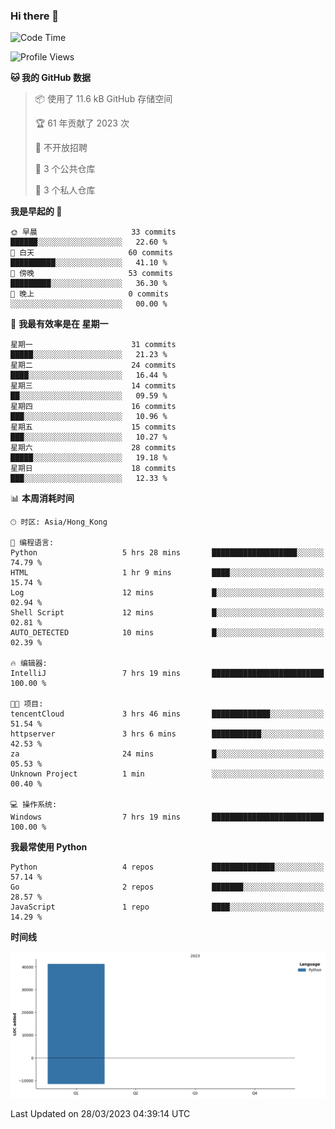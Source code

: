 ### Hi there 👋

<!--
**Mrzqd/Mrzqd** is a ✨ _special_ ✨ repository because its `README.md` (this file) appears on your GitHub profile.

Here are some ideas to get you started:

- 🔭 I’m currently working on ...
- 🌱 I’m currently learning ...
- 👯 I’m looking to collaborate on ...
- 🤔 I’m looking for help with ...
- 💬 Ask me about ...
- 📫 How to reach me: ...
- 😄 Pronouns: ...
- ⚡ Fun fact: ...
-->
<!--START_SECTION:waka-->
![Code Time](http://img.shields.io/badge/Code%20Time-76%20hrs%2036%20mins-blue)

![Profile Views](http://img.shields.io/badge/%E4%B8%AA%E4%BA%BA%E8%B5%84%E6%96%99%E8%A7%82%E7%9C%8B%E6%AC%A1%E6%95%B0-8-blue)

**🐱 我的 GitHub 数据** 

> 📦  使用了 11.6 kB GitHub 存储空间 
 > 
> 🏆 61 年贡献了 2023 次
 > 
> 🚫 不开放招聘
 > 
> 📜 3 个公共仓库 
 > 
> 🔑 3 个私人仓库 
 > 
**我是早起的 🐤** 

```text
🌞 早晨                     33 commits          ██████░░░░░░░░░░░░░░░░░░░   22.60 % 
🌆 白天                     60 commits          ██████████░░░░░░░░░░░░░░░   41.10 % 
🌃 傍晚                     53 commits          █████████░░░░░░░░░░░░░░░░   36.30 % 
🌙 晚上                     0 commits           ░░░░░░░░░░░░░░░░░░░░░░░░░   00.00 % 
```
📅 **我最有效率是在 星期一** 

```text
星期一                      31 commits          █████░░░░░░░░░░░░░░░░░░░░   21.23 % 
星期二                      24 commits          ████░░░░░░░░░░░░░░░░░░░░░   16.44 % 
星期三                      14 commits          ██░░░░░░░░░░░░░░░░░░░░░░░   09.59 % 
星期四                      16 commits          ███░░░░░░░░░░░░░░░░░░░░░░   10.96 % 
星期五                      15 commits          ███░░░░░░░░░░░░░░░░░░░░░░   10.27 % 
星期六                      28 commits          █████░░░░░░░░░░░░░░░░░░░░   19.18 % 
星期日                      18 commits          ███░░░░░░░░░░░░░░░░░░░░░░   12.33 % 
```


📊 **本周消耗时间** 

```text
🕑︎ 时区: Asia/Hong_Kong

💬 编程语言: 
Python                   5 hrs 28 mins       ███████████████████░░░░░░   74.79 % 
HTML                     1 hr 9 mins         ████░░░░░░░░░░░░░░░░░░░░░   15.74 % 
Log                      12 mins             █░░░░░░░░░░░░░░░░░░░░░░░░   02.94 % 
Shell Script             12 mins             █░░░░░░░░░░░░░░░░░░░░░░░░   02.81 % 
AUTO_DETECTED            10 mins             █░░░░░░░░░░░░░░░░░░░░░░░░   02.39 % 

🔥 编辑器: 
IntelliJ                 7 hrs 19 mins       █████████████████████████   100.00 % 

🐱‍💻 项目: 
tencentCloud             3 hrs 46 mins       █████████████░░░░░░░░░░░░   51.54 % 
httpserver               3 hrs 6 mins        ███████████░░░░░░░░░░░░░░   42.53 % 
za                       24 mins             █░░░░░░░░░░░░░░░░░░░░░░░░   05.53 % 
Unknown Project          1 min               ░░░░░░░░░░░░░░░░░░░░░░░░░   00.40 % 

💻 操作系统: 
Windows                  7 hrs 19 mins       █████████████████████████   100.00 % 
```

**我最常使用 Python** 

```text
Python                   4 repos             ██████████████░░░░░░░░░░░   57.14 % 
Go                       2 repos             ███████░░░░░░░░░░░░░░░░░░   28.57 % 
JavaScript               1 repo              ████░░░░░░░░░░░░░░░░░░░░░   14.29 % 
```



**时间线**

![Lines of Code chart](https://raw.githubusercontent.com/Mrzqd/Mrzqd/main/assets/bar_graph.png)


 Last Updated on 28/03/2023 04:39:14 UTC
<!--END_SECTION:waka-->
